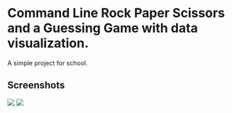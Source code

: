 # Command Line Rock Paper Scissors and a Guessing Game with data visualization.

A simple project for school.

## Screenshots

![](https://cdn.discordapp.com/attachments/854416305339236372/869507696544591872/unknown.png)
![](https://cdn.discordapp.com/attachments/854416305339236372/869507784541081600/unknown.png)
